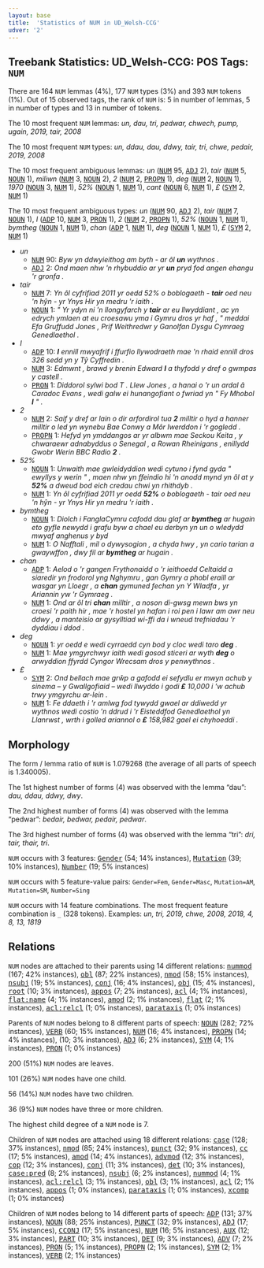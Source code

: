 ```yaml
---
layout: base
title:  'Statistics of NUM in UD_Welsh-CCG'
udver: '2'
---
```


## Treebank Statistics: UD_Welsh-CCG: POS Tags: `NUM`

There are 164 `NUM` lemmas (4%), 177 `NUM` types (3%) and 393 `NUM` tokens (1%).
Out of 15 observed tags, the rank of `NUM` is: 5 in number of lemmas, 5 in number of types and 13 in number of tokens.

The 10 most frequent `NUM` lemmas: <em>un, dau, tri, pedwar, chwech, pump, ugain, 2019, tair, 2008</em>

The 10 most frequent `NUM` types:  <em>un, ddau, dau, ddwy, tair, tri, chwe, pedair, 2019, 2008</em>

The 10 most frequent ambiguous lemmas: <em>un</em> (<tt><a href="cy_ccg-pos-NUM.html">NUM</a></tt> 95, <tt><a href="cy_ccg-pos-ADJ.html">ADJ</a></tt> 2), <em>tair</em> (<tt><a href="cy_ccg-pos-NUM.html">NUM</a></tt> 5, <tt><a href="cy_ccg-pos-NOUN.html">NOUN</a></tt> 1), <em>miliwn</em> (<tt><a href="cy_ccg-pos-NUM.html">NUM</a></tt> 3, <tt><a href="cy_ccg-pos-NOUN.html">NOUN</a></tt> 2), <em>2</em> (<tt><a href="cy_ccg-pos-NUM.html">NUM</a></tt> 2, <tt><a href="cy_ccg-pos-PROPN.html">PROPN</a></tt> 1), <em>deg</em> (<tt><a href="cy_ccg-pos-NUM.html">NUM</a></tt> 2, <tt><a href="cy_ccg-pos-NOUN.html">NOUN</a></tt> 1), <em>1970</em> (<tt><a href="cy_ccg-pos-NOUN.html">NOUN</a></tt> 3, <tt><a href="cy_ccg-pos-NUM.html">NUM</a></tt> 1), <em>52%</em> (<tt><a href="cy_ccg-pos-NOUN.html">NOUN</a></tt> 1, <tt><a href="cy_ccg-pos-NUM.html">NUM</a></tt> 1), <em>cant</em> (<tt><a href="cy_ccg-pos-NOUN.html">NOUN</a></tt> 6, <tt><a href="cy_ccg-pos-NUM.html">NUM</a></tt> 1), <em>£</em> (<tt><a href="cy_ccg-pos-SYM.html">SYM</a></tt> 2, <tt><a href="cy_ccg-pos-NUM.html">NUM</a></tt> 1)

The 10 most frequent ambiguous types:  <em>un</em> (<tt><a href="cy_ccg-pos-NUM.html">NUM</a></tt> 90, <tt><a href="cy_ccg-pos-ADJ.html">ADJ</a></tt> 2), <em>tair</em> (<tt><a href="cy_ccg-pos-NUM.html">NUM</a></tt> 7, <tt><a href="cy_ccg-pos-NOUN.html">NOUN</a></tt> 1), <em>I</em> (<tt><a href="cy_ccg-pos-ADP.html">ADP</a></tt> 10, <tt><a href="cy_ccg-pos-NUM.html">NUM</a></tt> 3, <tt><a href="cy_ccg-pos-PRON.html">PRON</a></tt> 1), <em>2</em> (<tt><a href="cy_ccg-pos-NUM.html">NUM</a></tt> 2, <tt><a href="cy_ccg-pos-PROPN.html">PROPN</a></tt> 1), <em>52%</em> (<tt><a href="cy_ccg-pos-NOUN.html">NOUN</a></tt> 1, <tt><a href="cy_ccg-pos-NUM.html">NUM</a></tt> 1), <em>bymtheg</em> (<tt><a href="cy_ccg-pos-NOUN.html">NOUN</a></tt> 1, <tt><a href="cy_ccg-pos-NUM.html">NUM</a></tt> 1), <em>chan</em> (<tt><a href="cy_ccg-pos-ADP.html">ADP</a></tt> 1, <tt><a href="cy_ccg-pos-NUM.html">NUM</a></tt> 1), <em>deg</em> (<tt><a href="cy_ccg-pos-NOUN.html">NOUN</a></tt> 1, <tt><a href="cy_ccg-pos-NUM.html">NUM</a></tt> 1), <em>£</em> (<tt><a href="cy_ccg-pos-SYM.html">SYM</a></tt> 2, <tt><a href="cy_ccg-pos-NUM.html">NUM</a></tt> 1)


* <em>un</em>
  * <tt><a href="cy_ccg-pos-NUM.html">NUM</a></tt> 90: <em>Byw yn ddwyieithog am byth - ar ôl <b>un</b> wythnos .</em>
  * <tt><a href="cy_ccg-pos-ADJ.html">ADJ</a></tt> 2: <em>Ond maen nhw 'n rhybuddio ar yr <b>un</b> pryd fod angen ehangu 'r gronfa .</em>
* <em>tair</em>
  * <tt><a href="cy_ccg-pos-NUM.html">NUM</a></tt> 7: <em>Yn ôl cyfrifiad 2011 yr oedd 52% o boblogaeth - <b>tair</b> oed neu 'n hŷn - yr Ynys Hir yn medru 'r iaith .</em>
  * <tt><a href="cy_ccg-pos-NOUN.html">NOUN</a></tt> 1: <em>" Yr ydyn ni 'n llongyfarch y <b>tair</b> ar eu llwyddiant , ac yn edrych ymlaen at eu croesawu yma i Gymru dros yr haf , " meddai Efa Gruffudd Jones , Prif Weithredwr y Ganolfan Dysgu Cymraeg Genedlaethol .</em>
* <em>I</em>
  * <tt><a href="cy_ccg-pos-ADP.html">ADP</a></tt> 10: <em><b>I</b> ennill mwyafrif i ffurfio llywodraeth mae 'n rhaid ennill dros 326 sedd yn y Tŷ Cyffredin .</em>
  * <tt><a href="cy_ccg-pos-NUM.html">NUM</a></tt> 3: <em>Edmwnt , brawd y brenin Edward <b>I</b> a thyfodd y dref o gwmpas y castell .</em>
  * <tt><a href="cy_ccg-pos-PRON.html">PRON</a></tt> 1: <em>Diddorol sylwi bod T . Llew Jones , a hanai o 'r un ardal â Caradoc Evans , wedi galw ei hunangofiant o fwriad yn " Fy Mhobol <b>I</b> " .</em>
* <em>2</em>
  * <tt><a href="cy_ccg-pos-NUM.html">NUM</a></tt> 2: <em>Saif y dref ar lain o dir arfordirol tua <b>2</b> milltir o hyd a hanner milltir o led yn wynebu Bae Conwy a Môr Iwerddon i 'r gogledd .</em>
  * <tt><a href="cy_ccg-pos-PROPN.html">PROPN</a></tt> 1: <em>Hefyd yn ymddangos ar yr albwm mae Seckou Keita , y chwaraewr adnabyddus o Senegal , a Rowan Rheinigans , enillydd Gwobr Werin BBC Radio <b>2</b> .</em>
* <em>52%</em>
  * <tt><a href="cy_ccg-pos-NOUN.html">NOUN</a></tt> 1: <em>Unwaith mae gwleidyddion wedi cytuno i fynd gyda " ewyllys y werin " , maen nhw yn ffeindio hi 'n anodd mynd yn ôl at y <b>52%</b> a dweud bod eich credau chwi yn rhithdyb .</em>
  * <tt><a href="cy_ccg-pos-NUM.html">NUM</a></tt> 1: <em>Yn ôl cyfrifiad 2011 yr oedd <b>52%</b> o boblogaeth - tair oed neu 'n hŷn - yr Ynys Hir yn medru 'r iaith .</em>
* <em>bymtheg</em>
  * <tt><a href="cy_ccg-pos-NOUN.html">NOUN</a></tt> 1: <em>Diolch i FanglaCymru cafodd dau glaf ar <b>bymtheg</b> ar hugain eto gyfle newydd i grafu byw a chael eu derbyn yn un o wledydd mwyaf anghenus y byd</em>
  * <tt><a href="cy_ccg-pos-NUM.html">NUM</a></tt> 1: <em>O Nafftali , mil o dywysogion , a chyda hwy , yn cario tarian a gwaywffon , dwy fil ar <b>bymtheg</b> ar hugain .</em>
* <em>chan</em>
  * <tt><a href="cy_ccg-pos-ADP.html">ADP</a></tt> 1: <em>Aelod o 'r gangen Frythonaidd o 'r ieithoedd Celtaidd a siaredir yn frodorol yng Nghymru , gan Gymry a phobl eraill ar wasgar yn Lloegr , a <b>chan</b> gymuned fechan yn Y Wladfa , yr Ariannin yw 'r Gymraeg .</em>
  * <tt><a href="cy_ccg-pos-NUM.html">NUM</a></tt> 1: <em>Ond ar ôl tri <b>chan</b> milltir , a noson di-gwsg mewn bws yn croesi 'r paith hir , mae 'r hostel yn hafan i roi pen i lawr am awr neu ddwy , a manteisio ar gysylltiad wi-ffi da i wneud trefniadau 'r dyddiau i ddod .</em>
* <em>deg</em>
  * <tt><a href="cy_ccg-pos-NOUN.html">NOUN</a></tt> 1: <em>yr oedd e wedi cyrraedd cyn bod y cloc wedi taro <b>deg</b> .</em>
  * <tt><a href="cy_ccg-pos-NUM.html">NUM</a></tt> 1: <em>Mae ymgyrchwyr iaith wedi gosod sticeri ar wyth <b>deg</b> o arwyddion ffyrdd Cyngor Wrecsam dros y penwythnos .</em>
* <em>£</em>
  * <tt><a href="cy_ccg-pos-SYM.html">SYM</a></tt> 2: <em>Ond bellach mae grŵp a gafodd ei sefydlu er mwyn achub y sinema – y Gwallgofiaid – wedi llwyddo i godi <b>£</b> 10,000 i 'w achub trwy ymgyrchu ar-lein .</em>
  * <tt><a href="cy_ccg-pos-NUM.html">NUM</a></tt> 1: <em>Fe ddaeth i 'r amlwg fod tywydd gwael ar ddiwedd yr wythnos wedi costio 'n ddrud i 'r Eisteddfod Genedlaethol yn Llanrwst , wrth i golled ariannol o <b>£</b> 158,982 gael ei chyhoeddi .</em>

## Morphology

The form / lemma ratio of `NUM` is 1.079268 (the average of all parts of speech is 1.340005).

The 1st highest number of forms (4) was observed with the lemma “dau”: <em>dau, ddau, ddwy, dwy</em>.

The 2nd highest number of forms (4) was observed with the lemma “pedwar”: <em>bedair, bedwar, pedair, pedwar</em>.

The 3rd highest number of forms (4) was observed with the lemma “tri”: <em>dri, tair, thair, tri</em>.

`NUM` occurs with 3 features: <tt><a href="cy_ccg-feat-Gender.html">Gender</a></tt> (54; 14% instances), <tt><a href="cy_ccg-feat-Mutation.html">Mutation</a></tt> (39; 10% instances), <tt><a href="cy_ccg-feat-Number.html">Number</a></tt> (19; 5% instances)

`NUM` occurs with 5 feature-value pairs: `Gender=Fem`, `Gender=Masc`, `Mutation=AM`, `Mutation=SM`, `Number=Sing`

`NUM` occurs with 14 feature combinations.
The most frequent feature combination is `_` (328 tokens).
Examples: <em>un, tri, 2019, chwe, 2008, 2018, 4, 8, 13, 1819</em>


## Relations

`NUM` nodes are attached to their parents using 14 different relations: <tt><a href="cy_ccg-dep-nummod.html">nummod</a></tt> (167; 42% instances), <tt><a href="cy_ccg-dep-obl.html">obl</a></tt> (87; 22% instances), <tt><a href="cy_ccg-dep-nmod.html">nmod</a></tt> (58; 15% instances), <tt><a href="cy_ccg-dep-nsubj.html">nsubj</a></tt> (19; 5% instances), <tt><a href="cy_ccg-dep-conj.html">conj</a></tt> (16; 4% instances), <tt><a href="cy_ccg-dep-obj.html">obj</a></tt> (15; 4% instances), <tt><a href="cy_ccg-dep-root.html">root</a></tt> (10; 3% instances), <tt><a href="cy_ccg-dep-appos.html">appos</a></tt> (7; 2% instances), <tt><a href="cy_ccg-dep-acl.html">acl</a></tt> (4; 1% instances), <tt><a href="cy_ccg-dep-flat-name.html">flat:name</a></tt> (4; 1% instances), <tt><a href="cy_ccg-dep-amod.html">amod</a></tt> (2; 1% instances), <tt><a href="cy_ccg-dep-flat.html">flat</a></tt> (2; 1% instances), <tt><a href="cy_ccg-dep-acl-relcl.html">acl:relcl</a></tt> (1; 0% instances), <tt><a href="cy_ccg-dep-parataxis.html">parataxis</a></tt> (1; 0% instances)

Parents of `NUM` nodes belong to 8 different parts of speech: <tt><a href="cy_ccg-pos-NOUN.html">NOUN</a></tt> (282; 72% instances), <tt><a href="cy_ccg-pos-VERB.html">VERB</a></tt> (60; 15% instances), <tt><a href="cy_ccg-pos-NUM.html">NUM</a></tt> (16; 4% instances), <tt><a href="cy_ccg-pos-PROPN.html">PROPN</a></tt> (14; 4% instances),  (10; 3% instances), <tt><a href="cy_ccg-pos-ADJ.html">ADJ</a></tt> (6; 2% instances), <tt><a href="cy_ccg-pos-SYM.html">SYM</a></tt> (4; 1% instances), <tt><a href="cy_ccg-pos-PRON.html">PRON</a></tt> (1; 0% instances)

200 (51%) `NUM` nodes are leaves.

101 (26%) `NUM` nodes have one child.

56 (14%) `NUM` nodes have two children.

36 (9%) `NUM` nodes have three or more children.

The highest child degree of a `NUM` node is 7.

Children of `NUM` nodes are attached using 18 different relations: <tt><a href="cy_ccg-dep-case.html">case</a></tt> (128; 37% instances), <tt><a href="cy_ccg-dep-nmod.html">nmod</a></tt> (85; 24% instances), <tt><a href="cy_ccg-dep-punct.html">punct</a></tt> (32; 9% instances), <tt><a href="cy_ccg-dep-cc.html">cc</a></tt> (17; 5% instances), <tt><a href="cy_ccg-dep-amod.html">amod</a></tt> (14; 4% instances), <tt><a href="cy_ccg-dep-advmod.html">advmod</a></tt> (12; 3% instances), <tt><a href="cy_ccg-dep-cop.html">cop</a></tt> (12; 3% instances), <tt><a href="cy_ccg-dep-conj.html">conj</a></tt> (11; 3% instances), <tt><a href="cy_ccg-dep-det.html">det</a></tt> (10; 3% instances), <tt><a href="cy_ccg-dep-case-pred.html">case:pred</a></tt> (8; 2% instances), <tt><a href="cy_ccg-dep-nsubj.html">nsubj</a></tt> (6; 2% instances), <tt><a href="cy_ccg-dep-nummod.html">nummod</a></tt> (4; 1% instances), <tt><a href="cy_ccg-dep-acl-relcl.html">acl:relcl</a></tt> (3; 1% instances), <tt><a href="cy_ccg-dep-obl.html">obl</a></tt> (3; 1% instances), <tt><a href="cy_ccg-dep-acl.html">acl</a></tt> (2; 1% instances), <tt><a href="cy_ccg-dep-appos.html">appos</a></tt> (1; 0% instances), <tt><a href="cy_ccg-dep-parataxis.html">parataxis</a></tt> (1; 0% instances), <tt><a href="cy_ccg-dep-xcomp.html">xcomp</a></tt> (1; 0% instances)

Children of `NUM` nodes belong to 14 different parts of speech: <tt><a href="cy_ccg-pos-ADP.html">ADP</a></tt> (131; 37% instances), <tt><a href="cy_ccg-pos-NOUN.html">NOUN</a></tt> (88; 25% instances), <tt><a href="cy_ccg-pos-PUNCT.html">PUNCT</a></tt> (32; 9% instances), <tt><a href="cy_ccg-pos-ADJ.html">ADJ</a></tt> (17; 5% instances), <tt><a href="cy_ccg-pos-CCONJ.html">CCONJ</a></tt> (17; 5% instances), <tt><a href="cy_ccg-pos-NUM.html">NUM</a></tt> (16; 5% instances), <tt><a href="cy_ccg-pos-AUX.html">AUX</a></tt> (12; 3% instances), <tt><a href="cy_ccg-pos-PART.html">PART</a></tt> (10; 3% instances), <tt><a href="cy_ccg-pos-DET.html">DET</a></tt> (9; 3% instances), <tt><a href="cy_ccg-pos-ADV.html">ADV</a></tt> (7; 2% instances), <tt><a href="cy_ccg-pos-PRON.html">PRON</a></tt> (5; 1% instances), <tt><a href="cy_ccg-pos-PROPN.html">PROPN</a></tt> (2; 1% instances), <tt><a href="cy_ccg-pos-SYM.html">SYM</a></tt> (2; 1% instances), <tt><a href="cy_ccg-pos-VERB.html">VERB</a></tt> (2; 1% instances)

